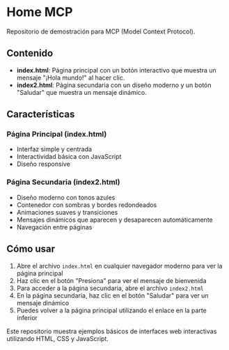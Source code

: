 # Home MCP

Repositorio de demostración para MCP (Model Context Protocol).

## Contenido

- **index.html**: Página principal con un botón interactivo que muestra un mensaje "¡Hola mundo!" al hacer clic.
- **index2.html**: Página secundaria con un diseño moderno y un botón "Saludar" que muestra un mensaje dinámico.

## Características

### Página Principal (index.html)
- Interfaz simple y centrada
- Interactividad básica con JavaScript
- Diseño responsive

### Página Secundaria (index2.html)
- Diseño moderno con tonos azules
- Contenedor con sombras y bordes redondeados
- Animaciones suaves y transiciones
- Mensajes dinámicos que aparecen y desaparecen automáticamente
- Navegación entre páginas

## Cómo usar

1. Abre el archivo `index.html` en cualquier navegador moderno para ver la página principal
2. Haz clic en el botón "Presiona" para ver el mensaje de bienvenida
3. Para acceder a la página secundaria, abre el archivo `index2.html`
4. En la página secundaria, haz clic en el botón "Saludar" para ver un mensaje dinámico
5. Puedes volver a la página principal utilizando el enlace en la parte inferior

Este repositorio muestra ejemplos básicos de interfaces web interactivas utilizando HTML, CSS y JavaScript.

